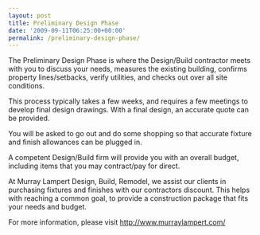 ```yaml
---
layout: post
title: Preliminary Design Phase
date: '2009-09-11T06:25:00+00:00'
permalink: /preliminary-design-phase/
---
```

The Preliminary Design Phase is where the Design/Build contractor meets with you to discuss your needs, measures the existing building, confirms property lines/setbacks, <span id="SPELLING_ERROR_0" class="blsp-spelling-corrected">verify</span> utilities, and checks out over all site conditions.

This process typically takes a few weeks, and requires a few meetings to develop final design drawings. With a final design, an accurate quote can be provided.

You will be asked to go out and do some shopping so that accurate fixture and finish allowances can be plugged in.

A competent Design/Build firm will provide you with an overall budget, including items that you may contract/pay for direct.

At Murray Lampert Design, Build, Remodel, we assist our clients in purchasing fixtures and finishes with our contractors discount. This helps with reaching a common goal, to provide a construction package that fits your needs and budget.

For more information, please visit <a href="http://www.murraylampert.com/">http://www.murraylampert.com/</a>
